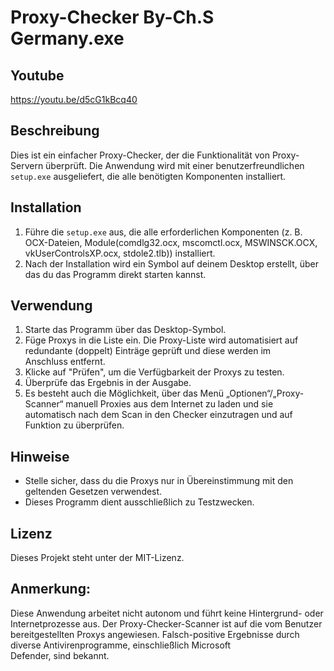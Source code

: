 # Proxy-Checker By-Ch.S Germany.exe

## Youtube
https://youtu.be/d5cG1kBcq40

## Beschreibung
Dies ist ein einfacher Proxy-Checker, der die Funktionalität von Proxy-Servern überprüft. Die Anwendung wird mit einer benutzerfreundlichen `setup.exe` ausgeliefert, die alle benötigten Komponenten installiert.

## Installation
1. Führe die `setup.exe` aus, die alle erforderlichen Komponenten (z. B. OCX-Dateien, Module(comdlg32.ocx, mscomctl.ocx, MSWINSCK.OCX, vkUserControlsXP.ocx, stdole2.tlb)) installiert.
2. Nach der Installation wird ein Symbol auf deinem Desktop erstellt, über das du das Programm direkt starten kannst.

## Verwendung
1. Starte das Programm über das Desktop-Symbol.
2. Füge Proxys in die Liste ein.
   Die Proxy-Liste wird automatisiert auf redundante (doppelt) Einträge geprüft und diese werden im Anschluss entfernt.
3. Klicke auf "Prüfen", um die Verfügbarkeit der Proxys zu testen.
4. Überprüfe das Ergebnis in der Ausgabe.
5. Es besteht auch die Möglichkeit, über das Menü „Optionen“/„Proxy-Scanner“ manuell Proxies aus dem Internet zu laden und sie automatisch nach dem Scan in den Checker einzutragen und auf Funktion zu überprüfen.

## Hinweise
- Stelle sicher, dass du die Proxys nur in Übereinstimmung mit den geltenden Gesetzen verwendest.
- Dieses Programm dient ausschließlich zu Testzwecken.

## Lizenz
Dieses Projekt steht unter der MIT-Lizenz. 

## Anmerkung:
Diese Anwendung arbeitet nicht autonom und führt keine Hintergrund- oder Internetprozesse aus. Der Proxy-Checker-Scanner ist auf die vom Benutzer bereitgestellten Proxys angewiesen.  Falsch-positive Ergebnisse durch diverse Antivirenprogramme, einschließlich Microsoft Defender, sind bekannt.
